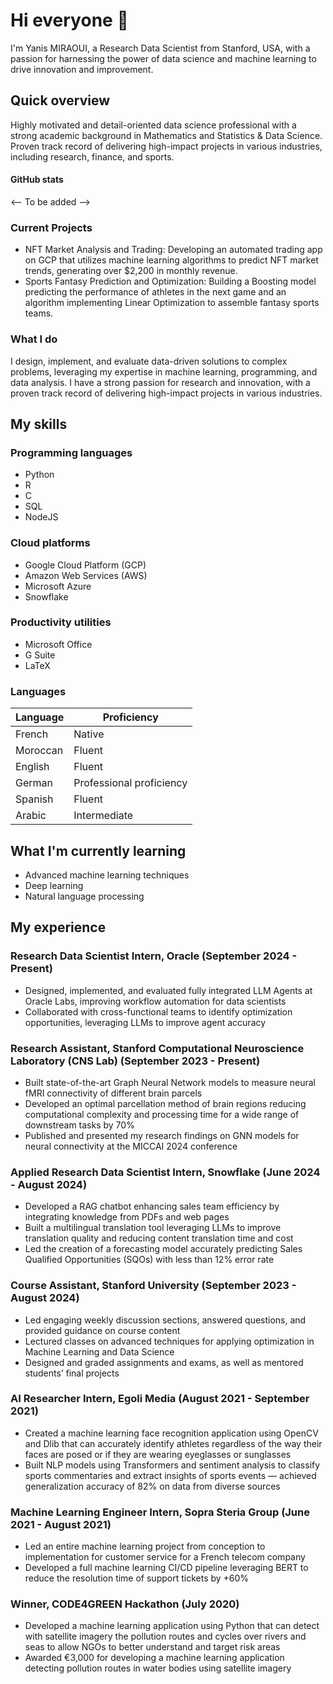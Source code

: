 # Hi everyone :wave:

I'm Yanis MIRAOUI, a Research Data Scientist from Stanford, USA, with a passion for harnessing the power of data science and machine learning to drive innovation and improvement.

## Quick overview

Highly motivated and detail-oriented data science professional with a strong academic background in Mathematics and Statistics & Data Science. Proven track record of delivering high-impact projects in various industries, including research, finance, and sports.

#### GitHub stats 
<-- To be added -->

### Current Projects

- NFT Market Analysis and Trading: Developing an automated trading app on GCP that utilizes machine learning algorithms to predict NFT market trends, generating over $2,200 in monthly revenue.
- Sports Fantasy Prediction and Optimization: Building a Boosting model predicting the performance of athletes in the next game and an algorithm implementing Linear Optimization to assemble fantasy sports teams.

### What I do

I design, implement, and evaluate data-driven solutions to complex problems, leveraging my expertise in machine learning, programming, and data analysis. I have a strong passion for research and innovation, with a proven track record of delivering high-impact projects in various industries.

## My skills 

### Programming languages

- Python
- R
- C
- SQL
- NodeJS

### Cloud platforms

- Google Cloud Platform (GCP)
- Amazon Web Services (AWS)
- Microsoft Azure
- Snowflake

### Productivity utilities

- Microsoft Office
- G Suite
- LaTeX

### Languages 

| Language      | Proficiency                                                               |
| ------------- | ------------------------------------------------------------------------- |
| French        | Native                                                                   |
| Moroccan      | Fluent                                                                   |
| English       | Fluent                                                                   |
| German        | Professional proficiency                                                 |
| Spanish       | Fluent                                                                   |
| Arabic        | Intermediate                                                             |

## What I'm currently learning 

- Advanced machine learning techniques
- Deep learning
- Natural language processing

## My experience

### Research Data Scientist Intern, Oracle (September 2024 - Present)

- Designed, implemented, and evaluated fully integrated LLM Agents at Oracle Labs, improving workflow automation for data scientists
- Collaborated with cross-functional teams to identify optimization opportunities, leveraging LLMs to improve agent accuracy

### Research Assistant, Stanford Computational Neuroscience Laboratory (CNS Lab) (September 2023 - Present)

- Built state-of-the-art Graph Neural Network models to measure neural fMRI connectivity of different brain parcels
- Developed an optimal parcellation method of brain regions reducing computational complexity and processing time for a wide range of downstream tasks by 70%
- Published and presented my research findings on GNN models for neural connectivity at the MICCAI 2024 conference

### Applied Research Data Scientist Intern, Snowflake (June 2024 - August 2024)

- Developed a RAG chatbot enhancing sales team efficiency by integrating knowledge from PDFs and web pages
- Built a multilingual translation tool leveraging LLMs to improve translation quality and reducing content translation time and cost
- Led the creation of a forecasting model accurately predicting Sales Qualified Opportunities (SQOs) with less than 12% error rate

### Course Assistant, Stanford University (September 2023 - August 2024)

- Led engaging weekly discussion sections, answered questions, and provided guidance on course content
- Lectured classes on advanced techniques for applying optimization in Machine Learning and Data Science
- Designed and graded assignments and exams, as well as mentored students’ final projects

### AI Researcher Intern, Egoli Media (August 2021 - September 2021)

- Created a machine learning face recognition application using OpenCV and Dlib that can accurately identify athletes regardless of the way their faces are posed or if they are wearing eyeglasses or sunglasses
- Built NLP models using Transformers and sentiment analysis to classify sports commentaries and extract insights of sports events — achieved generalization accuracy of 82% on data from diverse sources

### Machine Learning Engineer Intern, Sopra Steria Group (June 2021 - August 2021)

- Led an entire machine learning project from conception to implementation for customer service for a French telecom company
- Developed a full machine learning CI/CD pipeline leveraging BERT to reduce the resolution time of support tickets by +60%

### Winner, CODE4GREEN Hackathon (July 2020)

- Developed a machine learning application using Python that can detect with satellite imagery the pollution routes and cycles over rivers and seas to allow NGOs to better understand and target risk areas
- Awarded €3,000 for developing a machine learning application detecting pollution routes in water bodies using satellite imagery